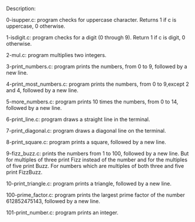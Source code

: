 Description:

0-isupper.c: program checks for uppercase character. Returns 1 if c is uppercase, 0 otherwise.

1-isdigit.c: program checks for a digit (0 through 9). Return 1 if c is digit, 0 otherwise.

2-mul.c: program multiplies two integers.

3-print_numbers.c: program prints the numbers, from 0 to 9, followed by a new line.

4-print_most_numbers.c: program prints the numbers, from 0 to 9,except 2 and 4, followed by a new line.

5-more_numbers.c: program prints 10 times the numbers, from 0 to 14, followed by a new line.

6-print_line.c: program draws a straight line in the terminal.

7-print_diagonal.c: program draws a diagonal line on the terminal.

8-print_square.c: program prints a square, followed by a new line.

9-fizz_buzz.c: prints the numbers from 1 to 100, followed by a new line. But for multiples of three print Fizz instead of the number and for the multiples of five print Buzz. For numbers which are multiples of both three and five print FizzBuzz.

10-print_triangle.c: program prints a triangle, followed by a new line.

100-prime_factor.c: program prints the largest prime factor of the number 612852475143, followed by a new line.

101-print_number.c: program prints an integer.

